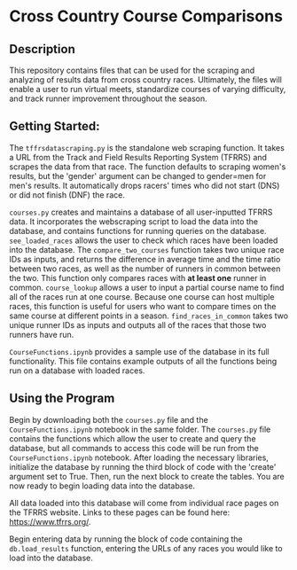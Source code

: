 # Cross Country Course Comparisons
## Description
This repository contains files that can be used for the scraping and analyzing of results data from cross country races. Ultimately, the files will enable a user to run virtual meets, standardize courses of varying difficulty, and track runner improvement throughout the season.

## Getting Started:
The `tffrsdatascraping.py` is the standalone web scraping function. It takes a URL from the Track and Field Results Reporting System (TFRRS) and scrapes the data from that race. The function defaults to scraping women's results, but the 'gender' argument can be changed to gender=men for men's results. It automatically drops racers' times who did not start (DNS) or did not finish (DNF) the race. 

`courses.py` creates and maintains a database of all user-inputted TFRRS data. It incorporates the webscraping script to load the data into the database, and contains functions for running queries on the database. `see_loaded_races` allows the user to check which races have been loaded into the database. The `compare_two_courses` function takes two unique race IDs as inputs, and returns the difference in average time and the time ratio between two races, as well as the number of runners in common between the two. This function only compares races with **at least one** runner in common. `course_lookup` allows a user to input a partial course name to find all of the races run at one course. Because one course can host multiple races, this function is useful for users who want to compare times on the same course at different points in a season. `find_races_in_common` takes two unique runner IDs as inputs and outputs all of the races that those two runners have run. 

`CourseFunctions.ipynb` provides a sample use of the database in its full functionality. This file contains example outputs of all the functions being run on a database with loaded races. 

## Using the Program

Begin by downloading both the `courses.py` file and the `CourseFunctions.ipynb` notebook in the same folder. The `courses.py` file contains the functions which allow the user to create and query the database, but all commands to access this code will be run from the `CourseFunctions.ipynb` notebook. After loading the necessary libraries, initialize the database by running the third block of code with the 'create' argument set to True. Then, run the next block to create the tables. You are now ready to begin loading data into the database.

All data loaded into this database will come from individual race pages on the TFRRS website. Links to these pages can be found here: https://www.tfrrs.org/.

Begin entering data by running the block of code containing the `db.load_results` function, entering the URLs of any races you would like to load into the database.

